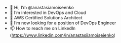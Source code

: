 - 👋 Hi, I’m @anastasiamoiseenko
- 👀 I’m interested in DevOps and Cloud
- 🌱 AWS Certified Solutions Architect
- 💞️ I’m now looking for a position of DevOps Engineer
- 📫 How to reach me on LinkedIn (https://www.linkedin.com/in/anastasiiamoiseienko)

<!---
anastasiamoiseenko/anastasiamoiseenko is a ✨ special ✨ repository because its `README.md` (this file) appears on your GitHub profile.
You can click the Preview link to take a look at your changes.
--->
